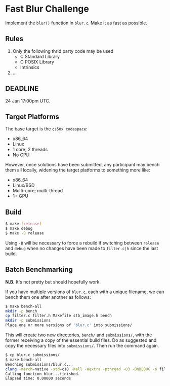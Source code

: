 # Fast Blur Challenge

Implement the `blur()` function in `blur.c`. Make it as fast as possible.

## Rules

1. Only the following thrid party code may be used
    - C Standard Library
    - C POSIX Library
    - Intrinsics
2. ...

## DEADLINE

24 Jan 17:00pm UTC.

## Target Platforms

The base target is the `cs50x codespace`:

- x86_64
- Linux
- 1 core; 2 threads
- No GPU

However, once solutions have been submitted, any participant may bench them
all locally, widening the target platforms to something more like:

- x86_64
- Linux/BSD
- Multi-core; multi-thread
- 1+ GPU

## Build

```sh
$ make [release]
$ make debug
$ make -B release
```

Using `-B` will be necessary to force a rebuild if switching between `release`
and `debug` when no changes have been made to `filter.c|h` since the last build.

## Batch Benchmarking

**N.B.** It's not pretty but should hopefully work.

If you have multiple versions of `blur.c`, each with a unique filename, we can
bench them one after another as follows:

```sh
$ make bench-all
mkdir -p bench
cp filter.c filter.h Makefile stb_image.h bench
mkdir -p submissions
Place one or more versions of 'blur.c' into submissions/
```

This will create two new directories, `bench/` and `submissions/`, with the
former receiving a copy of the essential build files.
Do as suggested and copy the necessary files into `submissions/`.
Then run the command again.

```sh
$ cp blur.c submissions/
$ make bench-all
Benching submissions/blur.c...
clang -march=native -std=c18 -Wall -Wextra -pthread -O3 -DNDEBUG -o filter filter.c -lm
Calling function blur...finished.
Elapsed time: 0.00000 seconds
```
